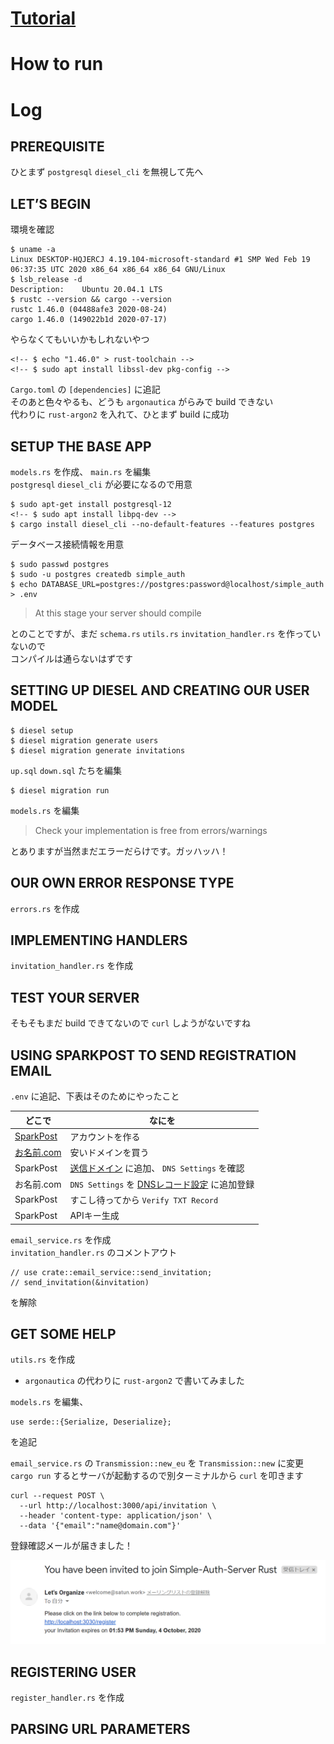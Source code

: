 # [Tutorial][Tutorial]

[Tutorial]: https://gill.net.in/posts/auth-microservice-rust-actix-web1.0-diesel-complete-tutorial/
[SparkPost]: https://www.sparkpost.com/
[お名前.com]: https://www.onamae.com/
[Sending Domains]: https://app.sparkpost.com/account/sending-domains
[DNSレコード設定]: https://www.onamae.com/domain/navi/dns_controll/input

# How to run

# Log

## PREREQUISITE

ひとまず `postgresql` `diesel_cli` を無視して先へ

## LET’S BEGIN

環境を確認
```
$ uname -a
Linux DESKTOP-HQJERCJ 4.19.104-microsoft-standard #1 SMP Wed Feb 19 06:37:35 UTC 2020 x86_64 x86_64 x86_64 GNU/Linux
$ lsb_release -d
Description:    Ubuntu 20.04.1 LTS
$ rustc --version && cargo --version
rustc 1.46.0 (04488afe3 2020-08-24)
cargo 1.46.0 (149022b1d 2020-07-17)
```

やらなくてもいいかもしれないやつ
```
<!-- $ echo "1.46.0" > rust-toolchain -->
<!-- $ sudo apt install libssl-dev pkg-config -->
```

`Cargo.toml` の `[dependencies]` に追記  
そのあと色々やるも、どうも `argonautica` がらみで build できない  
代わりに `rust-argon2` を入れて、ひとまず build に成功

## SETUP THE BASE APP


`models.rs` を作成、 `main.rs` を編集  
`postgresql` `diesel_cli` が必要になるので用意
```
$ sudo apt-get install postgresql-12
<!-- $ sudo apt install libpq-dev -->
$ cargo install diesel_cli --no-default-features --features postgres
```

データベース接続情報を用意
```
$ sudo passwd postgres
$ sudo -u postgres createdb simple_auth
$ echo DATABASE_URL=postgres://postgres:password@localhost/simple_auth > .env
```

> At this stage your server should compile

とのことですが、まだ `schema.rs` `utils.rs` `invitation_handler.rs` を作っていないので  
コンパイルは通らないはずです

## SETTING UP DIESEL AND CREATING OUR USER MODEL

```
$ diesel setup
$ diesel migration generate users
$ diesel migration generate invitations
```

`up.sql` `down.sql` たちを編集

```
$ diesel migration run
```

`models.rs` を編集

> Check your implementation is free from errors/warnings

とありますが当然まだエラーだらけです。ガッハッハ！

## OUR OWN ERROR RESPONSE TYPE

`errors.rs` を作成

## IMPLEMENTING HANDLERS

`invitation_handler.rs` を作成

## TEST YOUR SERVER

そもそもまだ build できてないので `curl` しようがないですね

## USING SPARKPOST TO SEND REGISTRATION EMAIL

`.env` に追記、下表はそのためにやったこと

| どこで | なにを |
| - | - |
| [SparkPost][SparkPost] | アカウントを作る |
| [お名前.com][お名前.com] | 安いドメインを買う |
| SparkPost | [送信ドメイン][Sending Domains] に追加、 `DNS Settings` を確認 |
| お名前.com | `DNS Settings` を [DNSレコード設定][DNSレコード設定] に追加登録 |
| SparkPost | すこし待ってから `Verify TXT Record` |
| SparkPost | APIキー生成 |

`email_service.rs` を作成  
`invitation_handler.rs` のコメントアウト
```
// use crate::email_service::send_invitation;
// send_invitation(&invitation)
```
を解除

## GET SOME HELP

`utils.rs` を作成  
* `argonautica` の代わりに `rust-argon2` で書いてみました

`models.rs` を編集、
```
use serde::{Serialize, Deserialize};
```
を追記

`email_service.rs` の `Transmission::new_eu` を `Transmission::new` に変更  
`cargo run` するとサーバが起動するので別ターミナルから `curl` を叩きます
```
curl --request POST \
  --url http://localhost:3000/api/invitation \
  --header 'content-type: application/json' \
  --data '{"email":"name@domain.com"}'
```

登録確認メールが届きました！

![invitation_mail](images/invitation_mail.png)

## REGISTERING USER

`register_handler.rs` を作成

## PARSING URL PARAMETERS
